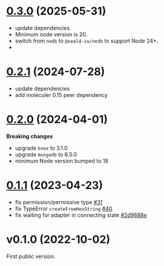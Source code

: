 <a name="v0.3.0"></a>

# [0.3.0](https://github.com/moleculerjs/database/compare/v0.2.1...v0.3.0) (2025-05-31)

- update dependencies.
- Minimum node version is 20.
- switch from `nedb` to `@seald-io/nedb` to support Node 24+.
- 
<a name="v0.2.1"></a>

# [0.2.1](https://github.com/moleculerjs/database/compare/v0.2.0...v0.2.1) (2024-07-28)

- update dependencies
- add moleculer 0.15 peer dependency

<a name="v0.2.0"></a>

# [0.2.0](https://github.com/moleculerjs/database/compare/v0.1.1...v0.2.0) (2024-04-01)

**Breaking changes**
- upgrade `knex` to 3.1.0
- upgrade `mongodb` to 6.5.0
- minimum Node version bumped to 18

<a name="v0.1.1"></a>

# [0.1.1](https://github.com/moleculerjs/database/compare/v0.1.0...v0.1.1) (2023-04-23)

- fix permission/permissive type [#31](https://github.com/moleculerjs/moleculer-channels/pull/31)
- fix TypeError `createFromHexString` [#40](https://github.com/moleculerjs/moleculer-channels/pull/40)
- fix waiting for adapter in connecting state [#2d9888e](https://github.com/moleculerjs/database/commit/2d9888e497363ac88aa3b62c354d680d53b3213b)

<a name="v0.1.0"></a>

# v0.1.0 (2022-10-02)

First public version.
